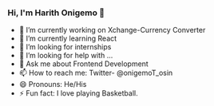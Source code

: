 ### Hi, I'm Harith Onigemo 👋


- 🔭 I’m currently working on Xchange-Currency Converter
- 🌱 I’m currently learning React
- 👯 I’m looking for internships
- 🤔 I’m looking for help with ...
- 💬 Ask me about Frontend Development
- 📫 How to reach me: Twitter- @onigemoT_osin
- 😄 Pronouns: He/His
- ⚡ Fun fact: I love playing Basketball.

